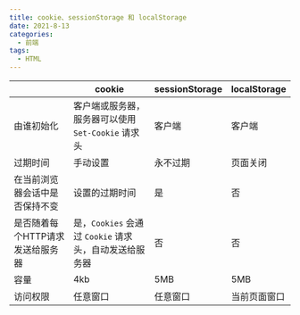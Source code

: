```yaml
---
title: cookie、sessionStorage 和 localStorage
date: 2021-8-13
categories:
  - 前端
tags:
  - HTML
---
```

|          | cookie     | sessionStorage     | localStorage     |
|----------| -------- | -------- | -------- |
| 由谁初始化 | 客户端或服务器，服务器可以使用 ``Set-Cookie`` 请求头 | 客户端 | 客户端 |
| 过期时间     | 手动设置 | 永不过期 | 页面关闭 |
| 在当前浏览器会话中是否保持不变     | 设置的过期时间 | 是 | 否 |
| 是否随着每个HTTP请求发送给服务器     | 是，``Cookies`` 会通过 ``Cookie`` 请求头，自动发送给服务器 | 否 | 否 |
| 容量    | 4kb | 5MB | 5MB |
| 访问权限    | 任意窗口 | 任意窗口 | 当前页面窗口 |